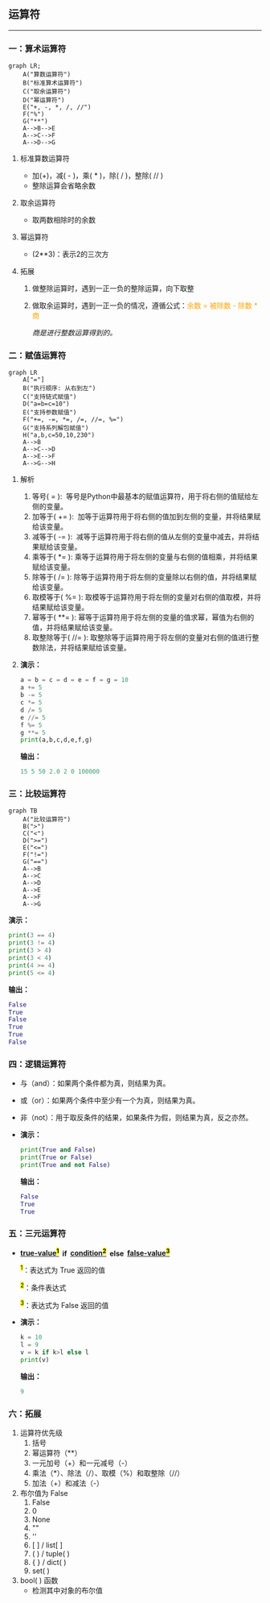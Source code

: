 ## 运算符

<hr/>

### 一：算术运算符

```mermaid
graph LR;
	A("算数运算符")
	B("标准算术运算符")
	C("取余运算符")
	D("幂运算符")
	E("+, -, *, /, //")
	F("%")
	G("**")
	A-->B-->E
	A-->C-->F
	A-->D-->G
```

1. 标准算数运算符

   + 加(+)，减( - )，乘( * )，除( / )，整除( // )
   + 整除运算会省略余数

2. 取余运算符

   + 取两数相除时的余数

3. 幂运算符

   + (2**3)：表示2的三次方

4. 拓展

   1. 做整除运算时，遇到一正一负的整除运算，向下取整

   2. 做取余运算时，遇到一正一负的情况，遵循公式：<font color="orange">余数 = 被除数 - 除数 * 商</font>

      *商是进行整数运算得到的。*



### 二：赋值运算符

```mermaid
graph LR
	A["="]
	B("执行顺序: 从右到左")
	C("支持链式赋值")
	D("a=b=c=10")
	E("支持参数赋值")
	F("+=, -=, *=, /=, //=, %=")
	G("支持系列解包赋值")
	H("a,b,c=50,10,230")
	A-->B
	A-->C-->D
	A-->E-->F
	A-->G-->H
```



1. 解析

   1. 等号( = ):  等号是Python中最基本的赋值运算符，用于将右侧的值赋给左侧的变量。
   2. 加等于( += ):  加等于运算符用于将右侧的值加到左侧的变量，并将结果赋给该变量。
   3. 减等于( -= ):  减等于运算符用于将右侧的值从左侧的变量中减去，并将结果赋给该变量。
   4. 乘等于( *= ):  乘等于运算符用于将左侧的变量与右侧的值相乘，并将结果赋给该变量。
   5. 除等于( /= ):  除等于运算符用于将左侧的变量除以右侧的值，并将结果赋给该变量。
   6. 取模等于( %= ):  取模等于运算符用于将左侧的变量对右侧的值取模，并将结果赋给该变量。
   7. 幂等于( **= ):  幂等于运算符用于将左侧的变量的值求幂，幂值为右侧的值，并将结果赋给该变量。
   8. 取整除等于( //= ):  取整除等于运算符用于将左侧的变量对右侧的值进行整数除法，并将结果赋给该变量。

2. **演示：**

   ```python
   a = b = c = d = e = f = g = 10
   a += 5
   b -= 5
   c *= 5
   d /= 5
   e //= 5
   f %= 5
   g **= 5
   print(a,b,c,d,e,f,g)
   ```

   **输出：**

   ```python
   15 5 50 2.0 2 0 100000
   ```



### 三：比较运算符

```mermaid
graph TB
	A("比较运算符")
	B(">")
	C("<")
	D(">=")
	E("<=")
	F("!=")
	G("==")
	A-->B
	A-->C
	A-->D
	A-->E
	A-->F
	A-->G
```

**演示：**

```python
print(3 == 4)
print(3 != 4)
print(3 > 4)
print(3 < 4)
print(4 >= 4)
print(5 <= 4)
```

**输出：**

```python
False
True
False
True
True
False
```



### 四：逻辑运算符

- 与（and）：如果两个条件都为真，则结果为真。

- 或（or）：如果两个条件中至少有一个为真，则结果为真。

- 非（not）：用于取反条件的结果，如果条件为假，则结果为真，反之亦然。

- **演示：**

  ```python
  print(True and False)
  print(True or False)
  print(True and not False)
  ```
  
  **输出：**
  
  ```python
  False
  True
  True
  ```
  
  

### 五：三元运算符

+ <b><u>true-value<sup><mark>1</mark></sup></u>  if  <u>condition<sup><mark>2</mark></sup></u>  else  <u>false-value<sup><mark>3</mark></sup></u></b>

  <sup><mark>1</mark></sup>：表达式为 True 返回的值

  <sup><mark>2</mark></sup>：条件表达式

  <sup><mark>3</mark></sup>：表达式为 False 返回的值

+ **演示：**

  ```python
  k = 10
  l = 9
  v = k if k>l else l
  print(v)
  ```

  **输出：**

  ```python
  9
  ```



### 六：拓展

1. 运算符优先级
   1. 括号
   2. 幂运算符（**）
   3. 一元加号（+）和一元减号（-）
   4. 乘法（*）、除法（/）、取模（%）和取整除（//）
   5. 加法（+）和减法（-）
2. 布尔值为 False
   1. False
   2. 0
   3. None
   4. ""
   5. ''
   6. [ ]    /    list[ ]
   7. ( )    /    tuple( )
   8. { }    /    dict( )
   9. set( )
3. bool( ) 函数
   + 检测其中对象的布尔值
